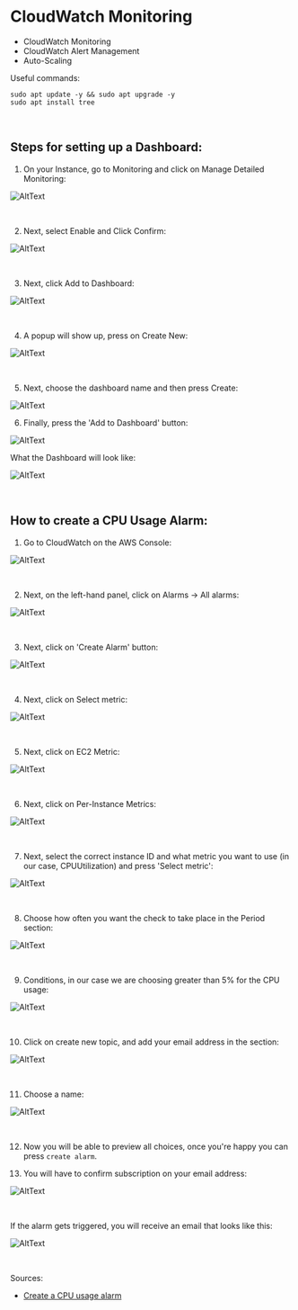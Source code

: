 # CloudWatch Monitoring


* CloudWatch Monitoring
* CloudWatch Alert Management
* Auto-Scaling



Useful commands:
```
sudo apt update -y && sudo apt upgrade -y
sudo apt install tree
```

<br>

## Steps for setting up a Dashboard:

1. On your Instance, go to Monitoring and click on Manage Detailed Monitoring:

![AltText](Images/monitoring_button.png)

<br>

2. Next, select Enable and Click Confirm:

![AltText](Images/enable_and_confirm.png)

<br>

3. Next, click Add to Dashboard:

![AltText](Images/add_to_dashboard.png)

<br>

4. A popup will show up, press on Create New:

![AltText](Images/popup_create_new.png)

<br>

5. Next, choose the dashboard name and then press Create:

![AltText](Images/choose_dashboard_name.png)


6. Finally, press the 'Add to Dashboard' button:

![AltText](Images/final_add_to_dashboard.png)
<br>

What the Dashboard will look like:

![AltText](Images/working_dashboard.png)


<br>


## How to create a CPU Usage Alarm:
1. Go to CloudWatch on the AWS Console:

![AltText](Images/cloudwatch_aws.png)

<br>

2. Next, on the left-hand panel, click on Alarms -> All alarms:

![AltText](Images/left_panel.png)

<br>

3. Next, click on 'Create Alarm' button:

![AltText](Images/create_alarm_button.png)

<br>

4. Next, click on Select metric:

![AltText](Images/select_metric.png)

<br>

5. Next, click on EC2 Metric:

![AltText](Images/EC2_metric.png)

<br>

6. Next, click on Per-Instance Metrics:

![AltText](Images/pre_instance_metrics.png)

<br>

7. Next, select the correct instance ID and what metric you want to use (in our case, CPUUtilization) and press 'Select metric':

![AltText](Images/selecting_cpu_metric.png)

<br>

8. Choose how often you want the check to take place in the Period section:

![AltText](Images/metric.png)

<br>

9. Conditions, in our case we are choosing greater than 5% for the CPU usage:

![AltText](Images/conditions.png)

<br>

10. Click on create new topic, and add your email address in the section:

![AltText](Images/email_section.png)

<br>

11. Choose a name:

![AltText](Images/name.png)

<br>

12. Now you will be able to preview all choices, once you're happy you can press `create alarm`.

13. You will have to confirm subscription on your email address:

![AltText](Images/subscribed.png)

<br>

If the alarm gets triggered, you will receive an email that looks like this:

![AltText](Images/email_received.png)

<br>

Sources:
- [Create a CPU usage alarm](https://docs.aws.amazon.com/AmazonCloudWatch/latest/monitoring/US_AlarmAtThresholdEC2.html)